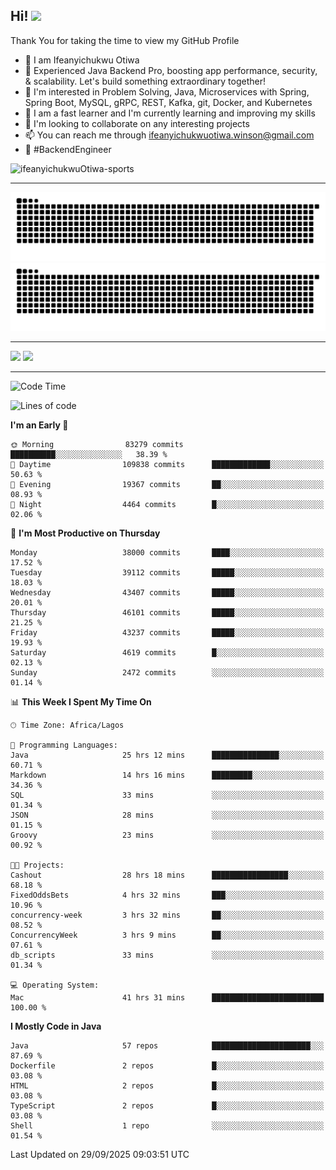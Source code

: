 <!-- BLOG-POST-LIST:START --><!-- BLOG-POST-LIST:END -->

## Hi! <img src="https://media.giphy.com/media/hvRJCLFzcasrR4ia7z/giphy.gif" width="4%"> 

Thank You for taking the time to view my GitHub Profile

- 👋 I am Ifeanyichukwu Otiwa
- 🚀 Experienced Java Backend Pro, boosting app performance, security, & scalability. Let's build something extraordinary together!
- 👀 I'm interested in Problem Solving, Java, Microservices with Spring, Spring Boot, MySQL, gRPC, REST, Kafka, git, Docker, and Kubernetes
- 🌱 I am a fast learner and I'm currently learning and improving my skills
- 💞️ I'm looking to collaborate on any interesting projects
- 📫 You can reach me through ifeanyichukwuotiwa.winson@gmail.com
- 🚀 #BackendEngineer

<p align="left" marginTop="10px"> <img src="https://komarev.com/ghpvc/?username=ifeanyichukwuOtiwa-sports&label=Profile%20views&color=0e75b6&style=for-the-badge" alt="ifeanyichukwuOtiwa-sports" /> </p>

***

<!--🐍📈SNAKEGRAPH / 🌐WEBSITE: https://github.com/Platane/snk -->
![github contribution grid snake animation](https://raw.githubusercontent.com/ifeanyichukwuOtiwa-sports/ifeanyichukwuOtiwa-sports/output/github-contribution-grid-snake-dark.svg#gh-dark-mode-only)![github contribution grid snake animation](https://raw.githubusercontent.com/ifeanyichukwuOtiwa-sports/ifeanyichukwuOtiwa-sports/output/github-contribution-grid-snake.svg#gh-light-mode-only)

***

<p float="left">
  <img float="left" src="https://github-readme-stats.vercel.app/api?username=ifeanyichukwuOtiwa-sports&count_private=true&include_all_commits=true&theme=react&show_icons=true" />
  <img float="right" src="https://github-readme-stats.vercel.app/api/top-langs/?username=ifeanyichukwuOtiwa-sports&layout=compact&show_icons=true&theme=react" /> 
</p>

***



<!--START_SECTION:waka-->
![Code Time](http://img.shields.io/badge/Code%20Time-4%2C279%20hrs%2050%20mins-blue)

![Lines of code](https://img.shields.io/badge/From%20Hello%20World%20I%27ve%20Written-61.5%20million%20lines%20of%20code-blue)

**I'm an Early 🐤** 

```text
🌞 Morning                83279 commits       ██████████░░░░░░░░░░░░░░░   38.39 % 
🌆 Daytime                109838 commits      █████████████░░░░░░░░░░░░   50.63 % 
🌃 Evening                19367 commits       ██░░░░░░░░░░░░░░░░░░░░░░░   08.93 % 
🌙 Night                  4464 commits        █░░░░░░░░░░░░░░░░░░░░░░░░   02.06 % 
```
📅 **I'm Most Productive on Thursday** 

```text
Monday                   38000 commits       ████░░░░░░░░░░░░░░░░░░░░░   17.52 % 
Tuesday                  39112 commits       █████░░░░░░░░░░░░░░░░░░░░   18.03 % 
Wednesday                43407 commits       █████░░░░░░░░░░░░░░░░░░░░   20.01 % 
Thursday                 46101 commits       █████░░░░░░░░░░░░░░░░░░░░   21.25 % 
Friday                   43237 commits       █████░░░░░░░░░░░░░░░░░░░░   19.93 % 
Saturday                 4619 commits        █░░░░░░░░░░░░░░░░░░░░░░░░   02.13 % 
Sunday                   2472 commits        ░░░░░░░░░░░░░░░░░░░░░░░░░   01.14 % 
```


📊 **This Week I Spent My Time On** 

```text
🕑︎ Time Zone: Africa/Lagos

💬 Programming Languages: 
Java                     25 hrs 12 mins      ███████████████░░░░░░░░░░   60.71 % 
Markdown                 14 hrs 16 mins      █████████░░░░░░░░░░░░░░░░   34.36 % 
SQL                      33 mins             ░░░░░░░░░░░░░░░░░░░░░░░░░   01.34 % 
JSON                     28 mins             ░░░░░░░░░░░░░░░░░░░░░░░░░   01.15 % 
Groovy                   23 mins             ░░░░░░░░░░░░░░░░░░░░░░░░░   00.92 % 

🐱‍💻 Projects: 
Cashout                  28 hrs 18 mins      █████████████████░░░░░░░░   68.18 % 
FixedOddsBets            4 hrs 32 mins       ███░░░░░░░░░░░░░░░░░░░░░░   10.96 % 
concurrency-week         3 hrs 32 mins       ██░░░░░░░░░░░░░░░░░░░░░░░   08.52 % 
ConcurrencyWeek          3 hrs 9 mins        ██░░░░░░░░░░░░░░░░░░░░░░░   07.61 % 
db_scripts               33 mins             ░░░░░░░░░░░░░░░░░░░░░░░░░   01.34 % 

💻 Operating System: 
Mac                      41 hrs 31 mins      █████████████████████████   100.00 % 
```

**I Mostly Code in Java** 

```text
Java                     57 repos            ██████████████████████░░░   87.69 % 
Dockerfile               2 repos             █░░░░░░░░░░░░░░░░░░░░░░░░   03.08 % 
HTML                     2 repos             █░░░░░░░░░░░░░░░░░░░░░░░░   03.08 % 
TypeScript               2 repos             █░░░░░░░░░░░░░░░░░░░░░░░░   03.08 % 
Shell                    1 repo              ░░░░░░░░░░░░░░░░░░░░░░░░░   01.54 % 
```




 Last Updated on 29/09/2025 09:03:51 UTC
<!--END_SECTION:waka-->

<!--
<p align="center">
![trophy](https://github-profile-trophy.vercel.app/?username=ifeanyichukwuOtiwa-sports&theme=onedark) (https://github.com/ryo-ma/github-profile-trophy)
</p>
-->

<!---
ifeanyi-otiwa/ifeanyi-otiwa is a ✨ special ✨ repository because its `README.md` (this file) appears on your GitHub profile.
You can click the Preview link to take a look at your changes.
--->
